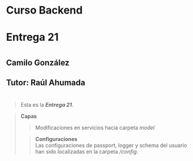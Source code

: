 # **Curso Backend**
# Entrega 21
#
## Camilo González
## Tutor: Raúl Ahumada
#

>Esta es la ***Entrega 21***.

>**Capas**
>>Modificaciones en servicios hacia carpeta *model*
>
>>**Configuraciones**\
>Las configuraciones de passport, logger y schema del usuario han sido localizadas en la carpeta */config*. 


